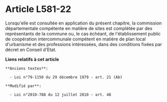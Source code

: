 # Article L581-22

Lorsqu'elle est consultée en application du présent chapitre, la commission départementale compétente en matière de sites est
complétée par des représentants de la commune ou, le cas échéant, de l'établissement public de coopération intercommunale
compétent en matière de plan local d'urbanisme et des professions intéressées, dans des conditions fixées par décret en
Conseil d'Etat.

**Liens relatifs à cet article**

	**Anciens textes**:

	  - Loi n°79-1150 du 29 décembre 1979 - art. 21 (Ab)

	**Modifié par**:

	  - Loi n°2010-788 du 12 juillet 2010 - art. 48
